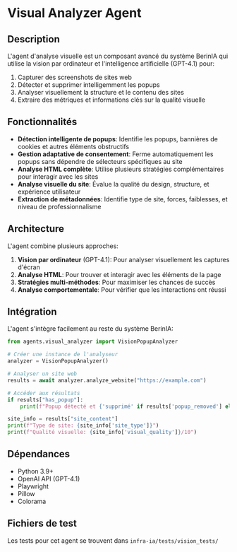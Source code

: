 # Visual Analyzer Agent

## Description

L'agent d'analyse visuelle est un composant avancé du système BerinIA qui utilise la vision par ordinateur et l'intelligence artificielle (GPT-4.1) pour:

1. Capturer des screenshots de sites web
2. Détecter et supprimer intelligemment les popups
3. Analyser visuellement la structure et le contenu des sites
4. Extraire des métriques et informations clés sur la qualité visuelle

## Fonctionnalités

- **Détection intelligente de popups**: Identifie les popups, bannières de cookies et autres éléments obstructifs
- **Gestion adaptative de consentement**: Ferme automatiquement les popups sans dépendre de sélecteurs spécifiques au site
- **Analyse HTML complète**: Utilise plusieurs stratégies complémentaires pour interagir avec les sites
- **Analyse visuelle du site**: Évalue la qualité du design, structure, et expérience utilisateur
- **Extraction de métadonnées**: Identifie type de site, forces, faiblesses, et niveau de professionnalisme

## Architecture

L'agent combine plusieurs approches:

1. **Vision par ordinateur** (GPT-4.1): Pour analyser visuellement les captures d'écran
2. **Analyse HTML**: Pour trouver et interagir avec les éléments de la page
3. **Stratégies multi-méthodes**: Pour maximiser les chances de succès
4. **Analyse comportementale**: Pour vérifier que les interactions ont réussi

## Intégration

L'agent s'intègre facilement au reste du système BerinIA:

```python
from agents.visual_analyzer import VisionPopupAnalyzer

# Créer une instance de l'analyseur
analyzer = VisionPopupAnalyzer()

# Analyser un site web
results = await analyzer.analyze_website("https://example.com")

# Accéder aux résultats
if results["has_popup"]:
    print(f"Popup détecté et {'supprimé' if results['popup_removed'] else 'non supprimé'}")

site_info = results["site_content"]
print(f"Type de site: {site_info['site_type']}")
print(f"Qualité visuelle: {site_info['visual_quality']}/10")
```

## Dépendances

- Python 3.9+
- OpenAI API (GPT-4.1)
- Playwright
- Pillow
- Colorama

## Fichiers de test

Les tests pour cet agent se trouvent dans `infra-ia/tests/vision_tests/`
